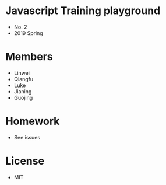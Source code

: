 # Javascript Training playground 
* No. 2
* 2019 Spring

# Members
* Linwei
* Qiangfu
* Luke
* Jianing
* Guojing

# Homework
* See issues

# License
* MIT